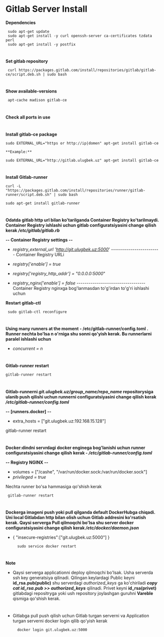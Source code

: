 # **Gitlab Server Install**

**Dependencies**

     sudo apt-get update
     sudo apt-get install -y curl openssh-server ca-certificates tzdata perl
     sudo apt-get install -y postfix
#
**Set gitlab repository**

     curl https://packages.gitlab.com/install/repositories/gitlab/gitlab-ce/script.deb.sh | sudo bash
#
**Show available-versions**

     apt-cache madison gitlab-ce 

#
**Check all ports in use**
#
**Install gitlab-ce package**

    sudo EXTERNAL_URL="https or http://ip|domen" apt-get install gitlab-ce
 
    **Example:** 
    
    sudo EXTERNAL_URL="http://gitlab.ulugbek.uz" apt-get install gitlab-ce
#
**Install Gitlab-runner**

    curl -L "https://packages.gitlab.com/install/repositories/runner/gitlab-runner/script.deb.sh" | sudo bash

    sudo apt-get install gitlab-runner
#
**Odatda gitlab http url bilan ko'tarilganda Container Registry ko'tarilmaydi. Container Registry ishlashi uchun  gitlab configuratsiyasini change qilish kerak  _/etc/gitlab/gitlab.rb_**

**-- Container Registry settings --**


-   _registry_external_url 'http://git.ulugbek.uz:5000_'  ------------------------- Container Registry URLi      

-  _registry['enable'] = true_

- _registry['registry_http_addr'] = "0.0.0.0:5000_"

- _registry_nginx['enable'] = false_   ----------------------------------- Container Registry nginxga bog'lanmasdan to'g'irdan to'g'ri ishlashi uchun        



**Restart gitlab-ctl**

     sudo gitlab-ctl reconfigure
#
**Using many runners at the moment - /etc/gitlab-runner/config.toml . Runner nechta bo'lsa n o'rniga shu sonni qo'yish kerak. Bu runnerlarni paralel ishlashi uchun**

  -  _concurrent = n_
#
**Gitlab-runner restart**

    gitlab-runner restart
#
**Gitlab-runnerni  _git.ulugbek.uz/group_name/repo_name_ repositorysiga ulanib push qilishi uchun runnerni configuratsiyasini change qilish kerak  _/etc/gitlab-runner/config.toml_** 

**-- [runners.docker] --**
 
  - extra_hosts = ["git.ulugbek.uz:192.168.15.128"]


gitlab-runner restart

#
**Docker:dindni servrdagi docker enginega bog'lanishi uchun runner configuratsiyasini change qilish kerak  - _/etc/gitlab-runner/config.toml_**

**-- Registry NGINX --**
  - volumes = ["/cashe", "/var/run/docker.sock:/var/run/docker.sock"]
  -  _privileged = true_

Nechta runner bo'sa hammasiga qo'shish kerak

     gitlab-runner restart

#

**Dockerga imageni push yoki pull qilganda default DockerHubga chiqadi. Uni local Gitlabdan http bilan olish uchun Gitlab addresini ko'rsatish kerak. Qaysi serverga Pull qilmoqchi bo'lsa shu server docker configuratsiyasini change qilish kerak _/etc/docker/daemon.json_**
 
  - { "insecure-registries":["git.ulugbek.uz:5000"] }


          sudo service docker restart
#


**Note**

- Qaysi serverga applicationni deploy qilmoqchi bo'lsak. Usha serverda ssh key generatsiya qilinadi. Qilingan keylardagi Public keyni **id_rsa.pub(public)**  shu serverdagi _authorized_keys_ ga ko'chiriladi _**copy cat id_rsa.pub >> authorized_keys**_ qilinadi. Privet keyni **id_rsa(privet)** gitlabdagi repositryga yoki ush repository joylashgan guruhni  **Vareble** qismiga qo'shish kerak.
#
- Gitlabga pull push qilish uchun Gitlab turgan serverni va Application turgan serverni docker login qilib qo'yish kerak

        docker login git.ulugbek.uz:5000
